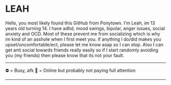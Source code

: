 # LEAH

Hello, you most likely found this GitHub from Ponytown.
I'm Leah, im 13 years old turning 14. I have adhd, mood swings, bipolar, anger issues, social anxiety and OCD. Most of these prevent me from socializing which is why im kind of an asshole when I first meet you. if anything I do/did makes you upset/uncomfortable/ect, please let me know asap so I can stop. Also I can get anti social towards friends really easily so if I start randomly avoiding you (my friends) then please know that its not your fault.

-------------------------

⛔ = Busy, afk
🌙 = Online but probably not paying full attention 

-------------------------




